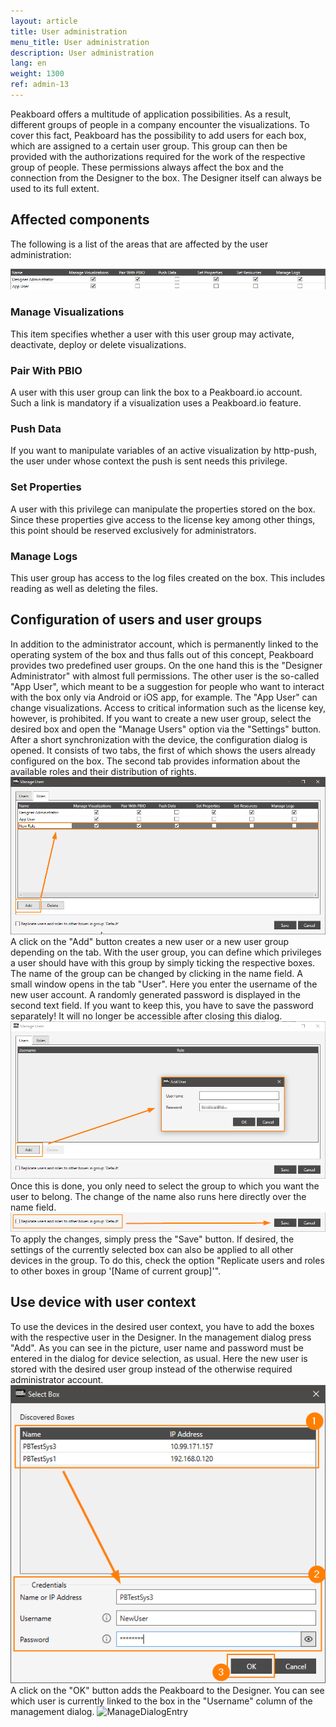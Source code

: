 ```yaml
---
layout: article
title: User administration
menu_title: User administration
description: User administration
lang: en
weight: 1300
ref: admin-13
---
```


Peakboard offers a multitude of application possibilities. As a result, different groups of people in a company encounter the visualizations. To cover this fact, Peakboard has the possibility to add users for each box, which are assigned to a certain user group. This group can then be provided with the authorizations required for the work of the respective group of people.
These permissions always affect the box and the connection from the Designer to the box. The Designer itself can always be used to its full extent.

## Affected components

The following is a list of the areas that are affected by the user administration:

![Overview](/assets/images/admin/usermanagement/Overview.png)

### Manage Visualizations
This item specifies whether a user with this user group may activate, deactivate, deploy or delete visualizations.

### Pair With PBIO
A user with this user group can link the box to a Peakboard.io account. Such a link is mandatory if a visualization uses a Peakboard.io feature.

### Push Data
If you want to manipulate variables of an active visualization by http-push, the user under whose context the push is sent needs this privilege.

### Set Properties
A user with this privilege can manipulate the properties stored on the box. Since these properties give access to the license key among other things, this point should be reserved exclusively for administrators.

### Manage Logs
This user group has access to the log files created on the box. This includes reading as well as deleting the files.

## Configuration of users and user groups

In addition to the administrator account, which is permanently linked to the operating system of the box and thus falls out of this concept, Peakboard provides two predefined user groups. On the one hand this is the "Designer Administrator" with almost full permissions. The other user is the so-called "App User", which meant to be a suggestion for people who want to interact with the box only via Android or iOS app, for example. The "App User" can change visualizations. Access to critical information such as the license key, however, is prohibited.
If you want to create a new user group, select the desired box and open the "Manage Users" option via the "Settings" button. After a short synchronization with the device, the configuration dialog is opened. It consists of two tabs, the first of which shows the users already configured on the box. The second tab provides information about the available roles and their distribution of rights.
![NewGroup](/assets/images/admin/usermanagement/NewUsergroup.png)
A click on the "Add" button creates a new user or a new user group depending on the tab. With the user group, you can define which privileges a user should have with this group by simply ticking the respective boxes. The name of the group can be changed by clicking in the name field. A small window opens in the tab "User". Here you enter the username of the new user account. A randomly generated password is displayed in the second text field. If you want to keep this, you have to save the password separately! It will no longer be accessible after closing this dialog.
![NewUser](/assets/images/admin/usermanagement/NewUser.png)
Once this is done, you only need to select the group to which you want the user to belong. The change of the name also runs here directly over the name field.
![Save](/assets/images/admin/usermanagement/Save.png)
To apply the changes, simply press the "Save" button. If desired, the settings of the currently selected box can also be applied to all other devices in the group. To do this, check the option "Replicate users and roles to other boxes in group '[Name of current group]'".

## Use device with user context

To use the devices in the desired user context, you have to add the boxes with the respective user in the Designer. In the management dialog press "Add". As you can see in the picture, user name and password must be entered in the dialog for device selection, as usual. Here the new user is stored with the desired user group instead of the otherwise required administrator account.
![AddDevice](/assets/images/admin/usermanagement/AddDevice.png)
A click on the "OK" button adds the Peakboard to the Designer. You can see which user is currently linked to the box in the "Username" column of the management dialog.
![ManageDialogEntry](/assets/images/admin/usermanagement/ManageDialogEntry.png)